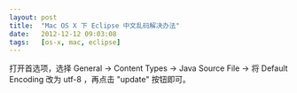 ```yaml
---
layout: post
title:  "Mac OS X 下 Eclipse 中文乱码解决办法"
date:   2012-12-12 09:03:08
tags:   [os-x, mac, eclipse]
---
```



打开首选项，选择 General -> Content Types -> Java Source File -> 将 Default Encoding 改为 utf-8 ，再点击 "update" 按钮即可。
